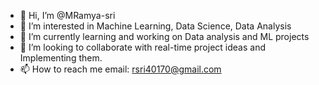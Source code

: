 - 👋 Hi, I’m @MRamya-sri
- 👀 I’m interested in Machine Learning, Data Science, Data Analysis
- 🌱 I’m currently learning and working on Data analysis and ML projects
- 💞️ I’m looking to collaborate with real-time project ideas and Implementing them.
- 📫 How to reach me email: rsri40170@gmail.com

<!---
MRamya-sri/MRamya-sri is a ✨ special ✨ repository because its `README.md` (this file) appears on your GitHub profile.
You can click the Preview link to take a look at your changes.
--->
